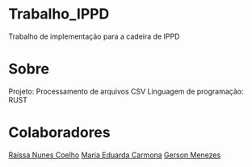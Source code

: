 # Trabalho_IPPD
Trabalho de implementação para a cadeira de IPPD 

# Sobre
Projeto: Processamento de arquivos CSV
Linguagem de programação: RUST

# Colaboradores
[Raíssa Nunes Coelho](https://github.com/raissa-coelho)
[Maria Eduarda Carmona](https://github.com/maducarmona)
[Gerson Menezes](https://github.com/GersonMenezes)
